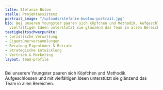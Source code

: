 ```yaml
---
title: Stefanie Bülow
stelle: Projektassistenz
portrait_image: "/uploads/stefanie-buelow-portrait.jpg"
bio: Bei unserem Youngster paaren sich Köpfchen und Methodik. Aufgeschlossen und mit
  vielfältigen Ideen unterstützt sie glänzend das Team in allen Bereichen.
taetigkeitsschwerpunkte:
- Juristische Verwaltung
- Eigentümerversammlungen
- Beratung Eigentümer & Beiräte
- Strategische Entwicklung
- Vertrieb & Marketing
layout: team-profile
---
```


Bei unserem Youngster paaren sich Köpfchen und Methodik.
Aufgeschlossen und mit vielfältigen Ideen unterstützt sie glänzend das Team in allen Bereichen.